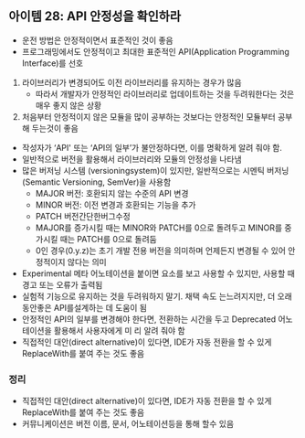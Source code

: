 ## 아이템 28: API 안정성을 확인하라

- 운전 방법은 안정적이면서 표준적인 것이 좋음
- 프로그래밍에서도 안정적이고 최대한 표준적인 API(Application Programming Interface)를 선호
1. 라이브러리가 변경되어도 이전 라이브러리를 유지하는 경우가 많음
    - 따라서 개발자가 안정적인 라이브러리로 업데이트하는 것을 두려워한다는 것은 매우 좋지 않은 상황
2. 처음부터 안정적이지 않은 모듈을 많이 공부하는 것보다는 안정적인 모듈부터 공부해 두는것이 좋음
- 작성자가 ‘API' 또는 ‘API의 일부’가 불안정하다면, 이를 명확하게 알려 줘야 함.
- 일반적으로 버전을 활용해서 라이브러리와 모듈의 안정성을 나타냄
- 많은 버저닝 시스템 (versioningsystem)이 있지만, 일반적으로는 시멘틱 버저닝(Semantic Versioning, SemVer)을 사용함
    - MAJOR 버전: 호환되지 않는 수준의 API 변경
    - MINOR 버전: 이전 변경과 호환되는 기능을 추가
    - PATCH 버전간단한버그수정
    - MAJOR를 증가시킬 때는 MINOR와 PATCH를 0으로 돌려두고 MINOR를 중가시킬 때는 PATCH를 0으로 돌려둠
    - 0인 경우(0.y.z)는 초기 개발 전용 버전을 의미하며 언제든지 변경될 수 있어 안정적이지 않다는 의미
- Experimental 메타 어노테이션을 붙이면 요소를 보고 사용할 수 있지만, 사용할 때 경고 또는 오류가 출력됨
- 실험적 기능으로 유지하는 것을 두려워하지 말기.  채택 속도 는느려지지만, 더 오래 동안좋은 API를설계하는 데 도움이 됨
- 안정적인 API의 일부를 변경해야 한다면, 전환하는 시간을 두고 Deprecated 어노테이션을 활용해서 사용자에게 미 리 알려 줘야 함
- 직접적인 대안(direct alternative)이 있다면, IDE가 자동 전환을 할 수 있게 ReplaceWith를 붙여 주는 것도 좋음

### 정리

- 직접적인 대안(direct alternative)이 있다면, IDE가 자동 전환을 할 수 있게 ReplaceWith를 붙여 주는 것도 좋음
- 커뮤니케이션은 버전 이름, 문서, 어노테이션등을 통해 할수 있음